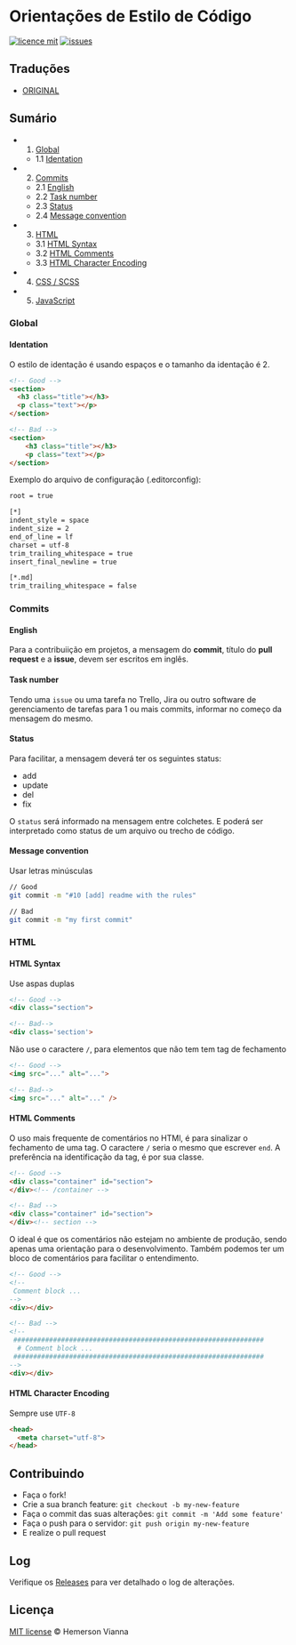 # Orientações de Estilo de Código

[![licence mit](https://img.shields.io/badge/license-MIT-blue.svg?style=flat-square)](http://hemersonvianna.mit-license.org/)
[![issues](https://img.shields.io/github/issues/hemersonvianna/code-style-guidelines.svg?style=flat-square)](https://github.com/hemersonvianna/code-style-guidelines/issues)

## Traduções

* [ORIGINAL](https://github.com/hemersonvianna/code-style-guidelines/)

## Sumário

* 1. [Global](#global)
  * 1.1 [Identation](#identation)
* 2. [Commits](#commits)
  * 2.1 [English](#english)
  * 2.2 [Task number](#task-number)
  * 2.3 [Status](#status)
  * 2.4 [Message convention](#message-convention)
* 3. [HTML](#html)
  * 3.1 [HTML Syntax](#html-comments)
  * 3.2 [HTML Comments](#html-syntax)
  * 3.3 [HTML Character Encoding](#html-character-encoding)
* 4. [CSS / SCSS](#css--scss)
* 5. [JavaScript](#javascript)

### Global

#### Identation

O estilo de identação é usando espaços e o tamanho da identação é 2.

```html
<!-- Good -->
<section>
  <h3 class="title"></h3>
  <p class="text"></p>
</section>

<!-- Bad -->
<section>
    <h3 class="title"></h3>
    <p class="text"></p>
</section>
```

Exemplo do arquivo de configuração (.editorconfig):

```bash
root = true

[*]
indent_style = space
indent_size = 2
end_of_line = lf
charset = utf-8
trim_trailing_whitespace = true
insert_final_newline = true

[*.md]
trim_trailing_whitespace = false
```

### Commits

#### English

Para a contribuiição em projetos, a mensagem do **commit**, título do **pull request** e a **issue**, devem ser escritos em inglês.

#### Task number

Tendo uma `issue` ou uma tarefa no Trello, Jira ou outro software de gerenciamento de tarefas para 1 ou mais commits, informar no começo da mensagem do mesmo.

#### Status

Para facilitar, a mensagem deverá ter os seguintes status:

- add
- update
- del
- fix

O `status` será informado na mensagem entre colchetes. E poderá ser interpretado como status de um arquivo ou trecho de código.

#### Message convention

Usar letras minúsculas

```bash
// Good
git commit -m "#10 [add] readme with the rules"

// Bad
git commit -m "my first commit"
```  

### HTML

#### HTML Syntax

Use aspas duplas

```html
<!-- Good -->
<div class="section">

<!-- Bad-->
<div class='section'>
```

Não use o caractere `/`, para elementos que não tem tem tag de fechamento

```html
<!-- Good -->
<img src="..." alt="...">

<!-- Bad-->
<img src="..." alt="..." />
```


#### HTML Comments

O uso mais frequente de comentários no HTMl, é para sinalizar o fechamento de uma tag. O caractere `/` seria o mesmo que escrever `end`. A preferência na identificação da tag, é por sua classe.

```html 
<!-- Good -->
<div class="container" id="section">
</div><!-- /container -->

<!-- Bad -->
<div class="container" id="section">
</div><!-- section -->
```

O ideal é que os comentários não estejam no ambiente de produção, sendo apenas uma orientação para o desenvolvimento. Também podemos ter um bloco de comentários para facilitar o entendimento.

```html 
<!-- Good -->
<!-- 
 Comment block ...
-->
<div></div>

<!-- Bad -->
<!-- 
 ###############################################################
  # Comment block ...
 ###############################################################
-->
<div></div>
```

#### HTML Character Encoding

Sempre use `UTF-8`

```html 
<head>
  <meta charset="utf-8">
</head>
```

## Contribuindo

- Faça o fork!
- Crie a sua branch feature: `git checkout -b my-new-feature`
- Faça o commit das suas alterações: `git commit -m 'Add some feature'`
- Faça o push para o servidor: `git push origin my-new-feature`
- E realize o pull request

## Log

Verifique os [Releases](https://github.com/hemersonvianna/code-style-guidelines/releases) para ver detalhado o log de alterações.

## Licença

[MIT license](http://hemersonvianna.mit-license.org/) © Hemerson Vianna
